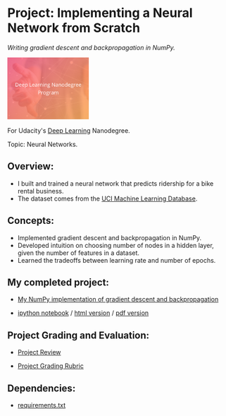 # Project: Implementing a Neural Network from Scratch
*Writing gradient descent and backpropagation in NumPy.*

<img src="https://github.com/jamesdellinger/deep_learning_nanodegree_your_first_neural_network_project/blob/master/dlndlogo.png" height="140">

For Udacity's [Deep Learning](https://www.udacity.com/course/deep-learning-nanodegree--nd101) Nanodegree.

Topic: Neural Networks.

## Overview:
* I built and trained a neural network that predicts ridership for a bike rental business.
* The dataset comes from the [UCI Machine Learning Database](https://archive.ics.uci.edu/ml/datasets/Bike+Sharing+Dataset).

## Concepts:
* Implemented gradient descent and backpropagation in NumPy.
* Developed intuition on choosing number of nodes in a hidden layer, given the number of features in a dataset.
* Learned the tradeoffs between learning rate and number of epochs.

## My completed project:

* [My NumPy implementation of gradient descent and backpropagation](https://github.com/jamesdellinger/deep_learning_nanodegree_your_first_neural_network_project/blob/master/my_answers.py)

* [ipython notebook](https://github.com/jamesdellinger/deep_learning_nanodegree_your_first_neural_network_project/blob/master/Your_first_neural_network.ipynb) / [html version](http://htmlpreview.github.com/?https://github.com/jamesdellinger/deep_learning_nanodegree_your_first_neural_network_project/blob/master/Your_first_neural_network.html) / [pdf version](https://github.com/jamesdellinger/deep_learning_nanodegree_your_first_neural_network_project/blob/master/Your_first_neural_network.pdf)

## Project Grading and Evaluation:

* [Project Review](https://github.com/jamesdellinger/deep_learning_nanodegree_your_first_neural_network_project/blob/master/your_first_neural_network_project_review.pdf)

* [Project Grading Rubric](https://github.com/jamesdellinger/deep_learning_nanodegree_your_first_neural_network_project/blob/master/your_first_neural_network_project_grading_rubric.pdf)

## Dependencies:

* [requirements.txt](https://github.com/jamesdellinger/machine_learning_nanodegree_capstone_project/blob/master/requirements.txt)
